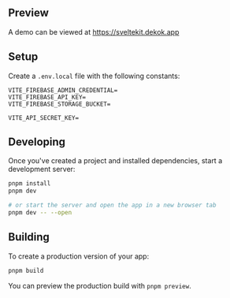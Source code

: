 ## Preview

A demo can be viewed at https://sveltekit.dekok.app

## Setup

Create a `.env.local` file with the following constants:

```env
VITE_FIREBASE_ADMIN_CREDENTIAL=
VITE_FIREBASE_API_KEY=
VITE_FIREBASE_STORAGE_BUCKET=

VITE_API_SECRET_KEY=
```

## Developing

Once you've created a project and installed dependencies, start a development server:

```bash
pnpm install
pnpm dev

# or start the server and open the app in a new browser tab
pnpm dev -- --open
```

## Building

To create a production version of your app:

```bash
pnpm build
```

You can preview the production build with `pnpm preview`.